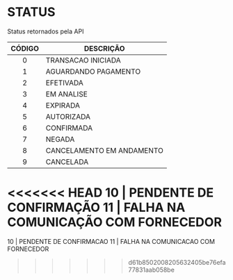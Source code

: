 # STATUS
 
Status retornados pela API

CÓDIGO | DESCRIÇÃO
:------:|---------
0 | TRANSACAO INICIADA
1 | AGUARDANDO PAGAMENTO
2 | EFETIVADA
3 | EM ANALISE
4 | EXPIRADA
5 | AUTORIZADA
6 | CONFIRMADA
7 | NEGADA
8 | CANCELAMENTO EM ANDAMENTO
9 | CANCELADA
<<<<<<< HEAD
10 | PENDENTE DE CONFIRMAÇÃO
11 | FALHA NA COMUNICAÇÃO COM FORNECEDOR
=======
10 | PENDENTE DE CONFIRMACAO
11 | FALHA NA COMUNICACAO COM FORNECEDOR
>>>>>>> d61b8502008205632405be76efa77831aab058be

